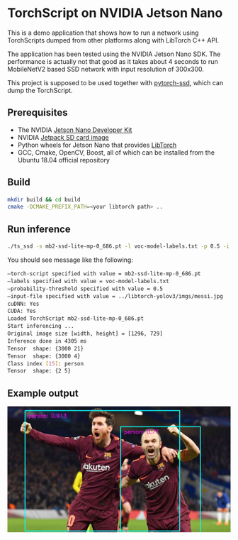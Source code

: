 # TorchScript on NVIDIA Jetson Nano

This is a demo application that shows how to run a network using TorchScripts
dumped from other platforms along with LibTorch C++ API.

The application has been tested using the NVIDIA Jetson Nano SDK. The performance
is actually not that good as it takes about 4 seconds to run MobileNetV2 based
SSD network with input resolution of 300x300.

This project is supposed to be used together with
[pytorch-ssd](https://github.com/tufei/pytorch-ssd), which can dump the TorchScript.

## Prerequisites

* The NVIDIA [Jetson Nano Developer Kit](https://www.nvidia.com/en-us/autonomous-machines/embedded-systems/jetson-nano-developer-kit/)
* NVIDIA [Jetpack SD card image](https://developer.nvidia.com/embedded/jetpack)
* Python wheels for Jetson Nano that provides [LibTorch](https://nvidia.box.com/v/torch-stable-cp36-jetson-jp42)
* GCC, Cmake, OpenCV, Boost, all of which can be installed from the Ubuntu 18.04
official repository

## Build

```bash
mkdir build && cd build
cmake -DCMAKE_PREFIX_PATH=<your libtorch path> ..
```

## Run inference

```bash
./ts_ssd -s mb2-ssd-lite-mp-0_686.pt -l voc-model-labels.txt -p 0.5 -i messi.jpg
```

You should see message like the following:

```bash
–torch-script specified with value = mb2-ssd-lite-mp-0_686.pt
–labels specified with value = voc-model-labels.txt
–probability-threshold specified with value = 0.5
–input-file specified with value = ../libtorch-yolov3/imgs/messi.jpg
cuDNN: Yes
CUDA: Yes
Loaded TorchScript mb2-ssd-lite-mp-0_686.pt
Start inferencing ...
Original image size [width, height] = [1296, 729]
Inference done in 4305 ms
Tensor  shape: {3000 21}
Tensor  shape: {3000 4}
Class index [15]: person
Tensor  shape: {2 5}
```

## Example output

![Example of Mobile SSD](detected.jpg  "Example of Mobile SSD(Courtesy of https://github.com/walktree/libtorch-yolov3/blob/master/imgs/messi.jpg for the image.")
